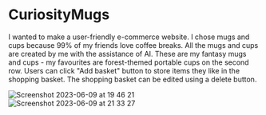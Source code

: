 # CuriosityMugs

I wanted to make a user-friendly e-commerce website. I chose mugs and cups because 99% of my friends love coffee breaks. All the mugs and cups are created by me with the assistance of AI. These are my fantasy mugs and cups - my favourites are forest-themed portable cups on the second row. 
Users can click "Add basket" button to store items they like in the shopping basket. The shopping basket can be edited using a delete button.

![Screenshot 2023-06-09 at 19 46 21](https://github.com/taksgarby/curiositymugs/assets/91882718/9c496e0a-11f7-4e36-86e2-7e2315a92bf4)
![Screenshot 2023-06-09 at 21 33 27](https://github.com/taksgarby/curiositymugs/assets/91882718/134d76bb-2be1-4ced-b725-04ace308ba74)
